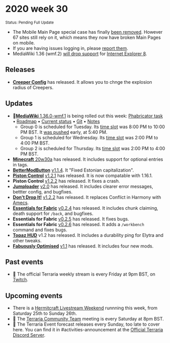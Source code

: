 # 2020 week 30
<sup>Status: Pending Full Update</sup>
 - The Mobile Main Page special case has finally [been removed](https://phabricator.wikimedia.org/T254287). However 67 sites still rely on it, which means they now have broken Main Pages on mobile.
 - If you are having issues logging in, please [report them](https://phabricator.wikimedia.org/T258121).
 - MediaWiki 1.36 (wmf.2) [will drop support](https://phabricator.wikimedia.org/T248061) for [Internet Explorer 8](https://en.wikipedia.org/wiki/Internet_Explorer_8).

## Releases
 - [**Creeper Config**](https://www.planetminecraft.com/data-pack/creeper-config/) has released. It allows you to chnge the explosion radius of Creepers.

## Updates
 - 🔄[**MediaWiki** 1.36.0-wmf.1](https://www.mediawiki.org/wiki/MediaWiki_1.36/wmf.1) is being rolled out this week: [Phabricator task](https://phabricator.wikimedia.org/T257969) • [Roadmap](https://www.mediawiki.org/wiki/MediaWiki_1.36/Roadmap#1) • [Current status](https://versions.toolforge.org/) • [Git](https://phabricator.wikimedia.org/source/mediawiki/history/wmf%252F1.36.0-wmf.1) • [Notes](https://phabricator.wikimedia.org/project/profile/4480/)
    - Group 0 is scheduled for Tuesday. Its [time slot](https://wikitech.wikimedia.org/wiki/Deployments#deploycal-item-20200721T1900  ) was 8:00 PM to 10:00 PM BST. It [was pushed](https://gerrit.wikimedia.org/r/614913) early, at 5:40 PM.
    - Group 1 is scheduled for Wednesday. Its [time slot](https://wikitech.wikimedia.org/wiki/Deployments#deploycal-item-20200722T1900) was 2:00 PM to 4:00 PM BST.
    - Group 2 is scheduled for Thursday. Its [time slot](https://wikitech.wikimedia.org/wiki/Deployments#deploycal-item-20200723T1300 ) was 2:00 PM to 4:00 PM BST.
 - [**Minecraft** 20w30a](https://gist.github.com/MMK21Hub/7119f683c3e57ac156ec92b70e102f71) has released. It includes support for optional entries in tags.
 - [**BetterModButton**](https://github.com/Minenash/Better-Mod-Button) [v1.1.4](https://www.curseforge.com/minecraft/mc-mods/better-mod-button/files/3010910). It "Fixed Estonian capitalization".
 - [**Piston Control**](https://github.com/williambl/piston-control) [v1.2.1](https://www.curseforge.com/minecraft/mc-mods/piston-control/files/3010931) has released. It is now compatable with 1.16.1.
 - **Piston Control** [v1.2.2](https://www.curseforge.com/minecraft/mc-mods/piston-control/files/3013495) has released. It fixes a crash.
 - [**Jumploader**](https://github.com/comp500/Jumploader) [v2.0](https://www.curseforge.com/minecraft/mc-mods/jumploader/files/3011295) has released. It includes clearer error messages, bettter config, and bugfixes.
 - [**Don't Drop It!**](https://github.com/Leo40Git/DontDropIt) [v1.2.2](https://www.curseforge.com/minecraft/mc-mods/dont-drop-it/files/3011492) has released. It replaces Conflict in Harmony with [Amecs](https://www.curseforge.com/minecraft/mc-mods/amecs).
 - [**Essentials for Fabric**](https://github.com/nyliummc/essentials) [v0.2.4](https://www.curseforge.com/minecraft/mc-mods/fabric-essentials/files/3012493) has released. It includes chunk claiming, death support for `/back`, and bugfixes.
 - **Essentials for Fabric** [v0.2.5](https://www.curseforge.com/minecraft/mc-mods/fabric-essentials/files/3012949) has released. It fixes bugs.
 - **Essentials for Fabric** [v0.2.6](https://www.curseforge.com/minecraft/mc-mods/fabric-essentials/files/3012949) has released. It adds a `/workbench` command and fixes bugs.
 - [**Topaz HUD**](https://www.planetminecraft.com/data-pack/topaz-hud-v1-0/) v1.2 has released. It includes a durability ping for Elytra and other tweaks.
 - [**Fabuously Optimised**](https://www.curseforge.com/minecraft/modpacks/fabulously-optimized) [v1.1](https://www.curseforge.com/minecraft/modpacks/fabulously-optimized/files/3013811) has released. It includes four new mods.

## Past events
 - 🔄 The official Terraria weekly stream is every Friday at 9pm BST, on [Twitch](https://www.twitch.tv/terrariaofficial).

## Upcoming events
 - There is a [Hermitcraft Livestream Weekend](https://livestream.hermitcraft.com/) runnning this week, from Saturday 25th to Sunday 26th.
 - 🔄 The [Terraria Community Team](https://discord.gg/chpcEC2) meeting is every Saturday at 8pm BST.
 - 🔄 The Terraria Event forecast releases every Sunday, too late to cover here. You can find it in #activities-announcement at the [Official Terraria Discord Server](http://discord.gg/terraria).
